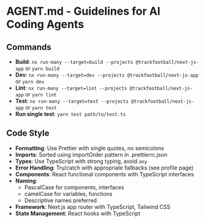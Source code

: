 # AGENT.md - Guidelines for AI Coding Agents

## Commands
- **Build**: `nx run-many --target=build --projects @trackfootball/next-js-app` or `yarn build`
- **Dev**: `nx run-many --target=dev --projects @trackfootball/next-js-app` or `yarn dev`
- **Lint**: `nx run-many --target=lint --projects @trackfootball/next-js-app` or `yarn lint`
- **Test**: `nx run-many --target=test --projects @trackfootball/next-js-app` or `yarn test`
- **Run single test**: `yarn test path/to/test.ts`

## Code Style
- **Formatting**: Use Prettier with single quotes, no semicolons
- **Imports**: Sorted using importOrder pattern in .prettierrc.json
- **Types**: Use TypeScript with strong typing, avoid `any`
- **Error Handling**: Try/catch with appropriate fallbacks (see profile page)
- **Components**: React functional components with TypeScript interfaces
- **Naming**: 
  - PascalCase for components, interfaces
  - camelCase for variables, functions
  - Descriptive names preferred
- **Framework**: Next.js app router with TypeScript, Tailwind CSS
- **State Management**: React hooks with TypeScript